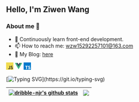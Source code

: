 ## Hello, I'm Ziwen Wang

### About me 👋

- 🌱 Continuously learn front-end development.
- 📫 How to reach me: wzw15292257101@163.com
- 💼 My Blog: [here](https://dribble-njr.github.io/blog/)

<code><img height="20" alt="javascript" src="https://raw.githubusercontent.com/github/explore/80688e429a7d4ef2fca1e82350fe8e3517d3494d/topics/javascript/javascript.png"></code>
<code><img height="20" alt="vue" src="https://raw.githubusercontent.com/github/explore/80688e429a7d4ef2fca1e82350fe8e3517d3494d/topics/vue/vue.png"></code>
<code><img height="20" alt="typescript" src="https://raw.githubusercontent.com/github/explore/80688e429a7d4ef2fca1e82350fe8e3517d3494d/topics/typescript/typescript.png"></code>

[![Typing SVG](https://readme-typing-svg.herokuapp.com?font=Fira+Code&pause=1000&color=539BF5&background=4184E41A&vCenter=true&multiline=true&random=false&width=550&height=40&lines=Enquanto+houver+1%25+de+chance%2C+teremo+99%25+f%C3%A9.)](https://git.io/typing-svg)

| <a href="https://github.com/dribble-njr/github-readme-stats"><img align="center" src="https://github-readme-stats.vercel.app/api?username=dribble-njr&show_icons=true&include_all_commits=true&hide_border=true&theme=transparent" alt="dribble-njr's github stats" /></a> | <a href="https://github.com/dribble-njr/github-readme-stats"><img align="center" src="https://github-readme-stats.vercel.app/api/top-langs/?username=dribble-njr&layout=compact&hide_border=true&theme=transparent" /></a> |
| ------------- | ------------- |

